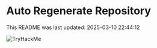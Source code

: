# Auto Regenerate Repository

This README was last updated: 2025-03-10 22:44:12

 ![TryHackMe](https://tryhackme.com/badge/533634)